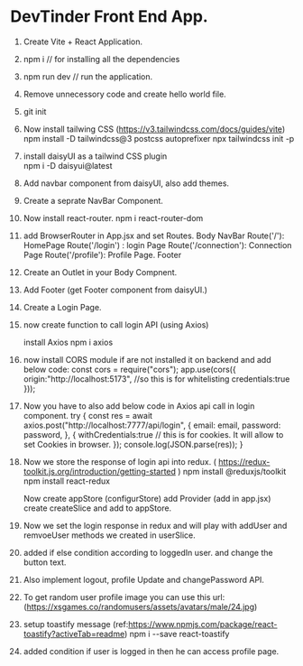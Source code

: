# DevTinder Front End App.

1. Create Vite + React Application.
2. npm i // for installing all the dependencies
3. npm run dev // run the application.
4. Remove unnecessory code and create hello world file.
5. git init
6. Now install tailwing CSS (https://v3.tailwindcss.com/docs/guides/vite)
   npm install -D tailwindcss@3 postcss autoprefixer
   npx tailwindcss init -p
7. install daisyUI as a tailwind CSS plugin  
   npm i -D daisyui@latest
8. Add navbar component from daisyUI, also add themes.

9. Create a seprate NavBar Component.
10. Now install react-router.
    npm i react-router-dom
11. add BrowserRouter in App.jsx and set Routes.
    Body
    NavBar
    Route('/'): HomePage
    Route('/login') : login Page
    Route('/connection'): Connection Page
    Route('/profile'): Profile Page.
    Footer
12. Create an Outlet in your Body Compnent.
13. Add Footer (get Footer component from daisyUI.)

14. Create a Login Page.
15. now create function to call login API (using Axios)

    install Axios
    npm i axios

16. now install CORS module if are not installed it on backend and add below code:
    const cors = require("cors");
    app.use(cors({
    origin:"http://localhost:5173", //so this is for whitelisting
    credentials:true
    }));

17) Now you have to also add below code in Axios api call in login component.
    try {
    const res = await axios.post("http://localhost:7777/api/login", {
    email: email,
    password: password,
    },
    {
    withCredentials:true // this is for cookies. It will allow to set Cookies in browser.
    });
    console.log(JSON.parse(res));
    }

18) Now we store the response of login api into redux. ( https://redux-toolkit.js.org/introduction/getting-started )
    npm install @reduxjs/toolkit
    npm install react-redux

    Now create appStore (configurStore)
    add Provider (add in app.jsx)
    create createSlice and add to appStore.

19) Now we set the login response in redux and will play with addUser and remvoeUser methods we created in userSlice.

20) added if else condition according to loggedIn user. and change the button text.

21) Also implement logout, profile Update and changePassword API.

22) To get random user profile image you can use this url: (https://xsgames.co/randomusers/assets/avatars/male/24.jpg)

23) setup toastify message (ref:https://www.npmjs.com/package/react-toastify?activeTab=readme)
    npm i --save react-toastify

24) added condition if user is logged in then he can access profile page.

